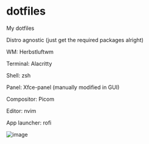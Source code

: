 # dotfiles
My dotfiles

Distro agnostic (just get the required packages alright)



WM: Herbstluftwm

Terminal: Alacritty

Shell: zsh

Panel: Xfce-panel (manually modified in GUI)

Compositor: Picom

Editor: nvim

App launcher: rofi

![image](https://github.com/breddie-normie/dotfiles/assets/127048853/75de1b17-fccf-4255-8d6b-32f1a1ca307b)
